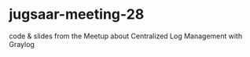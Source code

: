 # jugsaar-meeting-28
code &amp; slides from the Meetup about Centralized Log Management with Graylog
